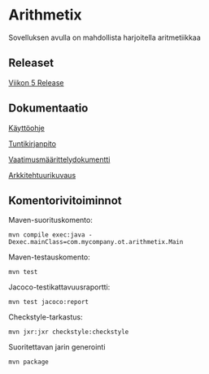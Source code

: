 # Arithmetix

Sovelluksen avulla on mahdollista harjoitella aritmetiikkaa

## Releaset

[Viikon 5 Release](https://github.com/vlappala/ot-harjoitustyoSYKSY19/releases/tag/viikko5)

## Dokumentaatio

[Käyttöohje](https://github.com/vlappala/ot-harjoitustyoSYKSY19/blob/master/dokumentointi/kayttoohje.md)

[Tuntikirjanpito](https://github.com/vlappala/ot-harjoitustyoSYKSY19/blob/master/dokumentointi/tuntikirjanpito.md)

[Vaatimusmäärittelydokumentti](https://github.com/vlappala/ot-harjoitustyoSYKSY19/blob/master/dokumentointi/vaatimusmaarittely.md)

[Arkkitehtuurikuvaus](https://github.com/vlappala/ot-harjoitustyoSYKSY19/blob/master/dokumentointi/arkkitehtuuri.md)

## Komentorivitoiminnot



Maven-suorituskomento: 

    mvn compile exec:java -Dexec.mainClass=com.mycompany.ot.arithmetix.Main
    
Maven-testauskomento:

    mvn test

Jacoco-testikattavuusraportti:

    mvn test jacoco:report
    
Checkstyle-tarkastus:

    mvn jxr:jxr checkstyle:checkstyle

Suoritettavan jarin generointi

    mvn package
